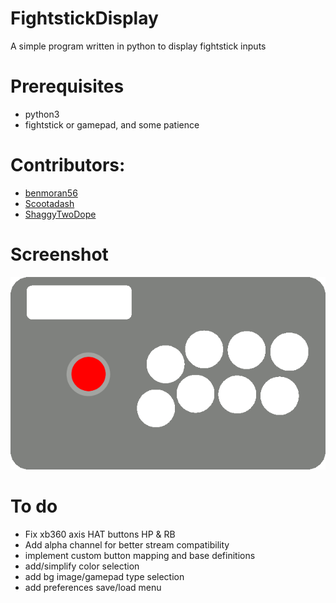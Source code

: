 # FightstickDisplay
A simple program written in python to display fightstick inputs

# Prerequisites
* python3
* fightstick or gamepad, and some patience

# Contributors:
* [benmoran56](https://github.com/benmoran56)
* [Scootadash](https://www.reddit.com/user/wonderful72pike) 
* [ShaggyTwoDope](https://github.com/shaggytwodope)

# Screenshot
![Alt text](/images/fightstick.gif?raw=true)

# To do
* Fix xb360 axis HAT buttons HP & RB
* Add alpha channel for better stream compatibility
* implement custom button mapping and base definitions
* add/simplify color selection
* add bg image/gamepad type selection
* add preferences save/load menu
